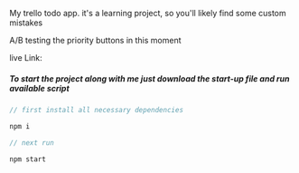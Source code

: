 My trello todo app.
it's a learning project, so you'll likely find some custom mistakes

A/B testing the priority buttons in this moment

live Link:


##### To start the project along with me just download the start-up file and run available script

```javascript
// first install all necessary dependencies

npm i

// next run

npm start

```
